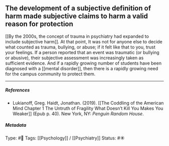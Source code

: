 ## The development of a subjective definition of harm made subjective claims to harm a valid reason for protection # 

[[By the 2000s, the concept of trauma in psychiatry had expanded to include subjective harm]]. At that point, It was not for anyone else to decide what counted as trauma, bullying, or abuse; if it felt like that to you, trust your feelings. If a person reported that an event was traumatic (or bullying or abusive), their subjective assessment was increasingly taken as sufficient evidence. And if a rapidly growing number of students have been diagnosed with a [[mental disorder]], then there is a rapidly growing need for the campus community to protect them.

___

##### References

- Lukianoff, Greg. Haidt, Jonathan. (2019). [[The Coddling of the American Mind Chapter 1 The Untruth of Fragility What Doesn’t Kill You Makes You Weaker]] (Epub p. 40). New York, NY: _Penguin Random House_.

##### Metadata

Type: #🔴 
Tags: [[Psychology]] / [[Psychiatry]]
Status: #☀️ 